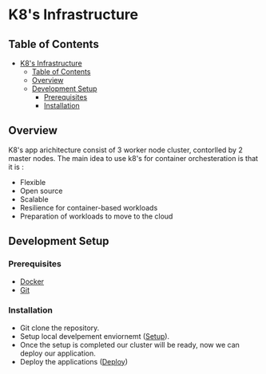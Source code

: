 # K8's Infrastructure

## Table of Contents

- [K8's Infrastructure](#k8s-infrastructure)
  - [Table of Contents](#table-of-contents)
  - [Overview](#overview)
  - [Development Setup](#development-setup)
    - [Prerequisites](#prerequisites)
    - [Installation](#installation)

## Overview

K8's app arichitecture consist of 3 worker node cluster, contorlled by 2 master nodes. The main idea to use k8's for container orchesteration is that it is :

- Flexible
- Open source
- Scalable
- Resilience for container-based workloads
- Preparation of workloads to move to the cloud

## Development Setup

### Prerequisites

- [Docker](https://docs.docker.com/install/)
- [Git](https://git-scm.com/downloads)

### Installation

- Git clone the repository.
- Setup local develpement enviornemt ([Setup](#Setup)).
- Once the setup is completed our cluster will be ready, now we can deploy our application.
- Deploy the applications ([Deploy](#Deploy))
